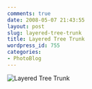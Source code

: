 ```yaml
---
comments: true
date: 2008-05-07 21:43:55
layout: post
slug: layered-tree-trunk
title: Layered Tree Trunk
wordpress_id: 755
categories:
- PhotoBlog
---
```


![Layered Tree Trunk](http://ryanfitzer.com/main/wp-content/uploads/2008/05/layered-trunk.jpg)
